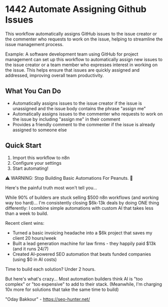 # 1442 Automate Assigning Github Issues

This workflow automatically assigns GitHub issues to the issue creator or the commenter who requests to work on the issue, helping to streamline the issue management process.

Example: A software development team using GitHub for project management can set up this workflow to automatically assign new issues to the issue creator or a team member who expresses interest in working on the issue. This helps ensure that issues are quickly assigned and addressed, improving overall team productivity.

## What You Can Do
- Automatically assigns issues to the issue creator if the issue is unassigned and the issue body contains the phrase "assign me"
- Automatically assigns issues to the commenter who requests to work on the issue by including "assign me" in their comment
- Provides a friendly comment to the commenter if the issue is already assigned to someone else

## Quick Start
1. Import this workflow to n8n
2. Configure your settings
3. Start automating!

⚠️ WARNING: Stop Building Basic Automations For Peanuts. 🚫

Here's the painful truth most won't tell you...

While 90% of builders are stuck selling $500 n8n workflows (and working way too hard)...
I'm consistently closing $6k-13k deals by doing ONE thing differently:
I combine simple automations with custom AI that takes less than a week to build.

Recent client wins:
* Turned a basic invoicing headache into a $6k project that saves my client 20 hours/week
* Built a lead generation machine for law firms - they happily paid $13k (and it runs 24/7)
* Created AI-powered SEO automation that beats funded companies (using $0 in AI costs)

Time to build each solution? Under 2 hours.

But here's what's crazy...
Most automation builders think AI is "too complex" or "too expensive" to add to their stack.
(Meanwhile, I'm charging 10x more for solutions that take the same time to build)

"Oday Bakkour" - https://seo-hunter.net/
